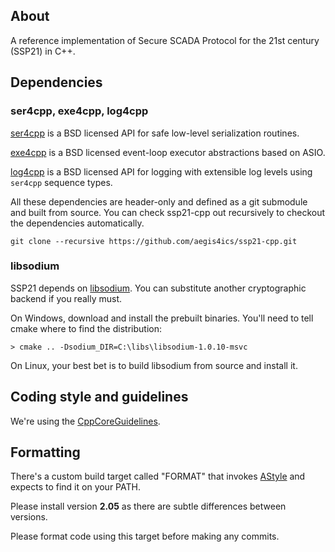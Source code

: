 ## About

A reference implementation of Secure SCADA Protocol for the 21st century (SSP21) in C++.  

## Dependencies

### ser4cpp, exe4cpp, log4cpp

[ser4cpp](https://github.com/automatak/ser4cpp) is a BSD licensed API for safe low-level serialization routines.

[exe4cpp](https://github.com/automatak/exe4cpp) is a BSD licensed event-loop executor abstractions based on ASIO.

[log4cpp](https://github.com/automatak/log4cpp) is a BSD licensed API for logging with extensible log levels using `ser4cpp` sequence types.

All these dependencies are header-only and defined as a git submodule and built from source. You can check ssp21-cpp out recursively to checkout 
the dependencies automatically.

```
git clone --recursive https://github.com/aegis4ics/ssp21-cpp.git
```

### libsodium 

SSP21 depends on [libsodium](https://download.libsodium.org/doc/). You can substitute another cryptographic backend if you really must.

On Windows, download and install the prebuilt binaries. You'll need to tell cmake where to find the distribution:

```
> cmake .. -Dsodium_DIR=C:\libs\libsodium-1.0.10-msvc
```

On Linux, your best bet is to build libsodium from source and install it.

## Coding style and guidelines

We're using the [CppCoreGuidelines](http://isocpp.github.io/CppCoreGuidelines/CppCoreGuidelines).

## Formatting

There's a custom build target called "FORMAT" that invokes [AStyle](http://astyle.sourceforge.net/) and expects
to find it on your PATH.

Please install version **2.05** as there are subtle differences between versions.

Please format code using this target before making any commits.
